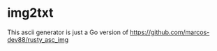 # img2txt

This ascii generator is just a Go version of https://github.com/marcos-dev88/rusty_asc_img
